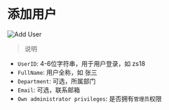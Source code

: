 # 添加用户

![Add User](../_media/add-user.png)

> 说明

- `UserID`: 4-6位字符串，用于用户登录，如 zs18
- `FullName`: 用户全称，如 张三
- `Department`: 可选，所属部门
- `Email`: 可选，联系邮箱
- `Own administrator privileges`: 是否拥有`管理员`权限
